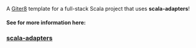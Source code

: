 A [Giter8][g8] template for a full-stack Scala project that uses **scala-adapters**!

#### See for more information here:
 
 ### [scala-adapters](https://pme123.github.io/scala-adapters/docs/01/get-started/)
 
 [g8]: http://www.foundweekends.org/giter8/
